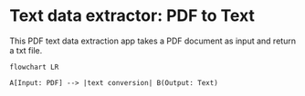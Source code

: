 # Text data extractor: PDF to Text


This PDF text data extraction app takes a PDF document as input and return a txt file.



```mermaid
flowchart LR

A[Input: PDF] --> |text conversion| B(Output: Text)


```



